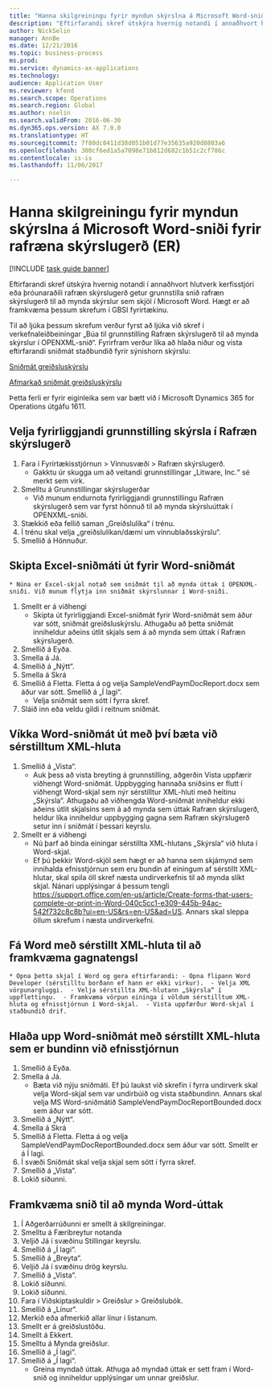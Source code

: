 ```yaml
--- 
title: "Hanna skilgreiningu fyrir myndun skýrslna á Microsoft Word-sniði fyrir rafræna skýrslugerð (ER)"
description: "Eftirfarandi skref útskýra hvernig notandi í annaðhvort hlutverk kerfisstjóri eða þróunaraðili rafræn skýrslugerð getur grunnstilla snið rafræn skýrslugerð til að mynda skýrslur sem skjöl í Microsoft Word."
author: NickSelin
manager: AnnBe
ms.date: 12/21/2016
ms.topic: business-process
ms.prod: 
ms.service: dynamics-ax-applications
ms.technology: 
audience: Application User
ms.reviewer: kfend
ms.search.scope: Operations
ms.search.region: Global
ms.author: nselin
ms.search.validFrom: 2016-06-30
ms.dyn365.ops.version: AX 7.0.0
ms.translationtype: HT
ms.sourcegitcommit: 7f80dc8411d38d051b01d77e35635a920d8803a6
ms.openlocfilehash: 300cf6ed1a5a7098e71b812d682c1b51c2cf786c
ms.contentlocale: is-is
ms.lasthandoff: 11/06/2017

---
```

# <a name="design-a-configuration-for-generating-reports-in-microsoft-word-format-for-electronic-reporting-er"></a>Hanna skilgreiningu fyrir myndun skýrslna á Microsoft Word-sniði fyrir rafræna skýrslugerð (ER)

[!INCLUDE [task guide banner](../../includes/task-guide-banner.md)]

Eftirfarandi skref útskýra hvernig notandi í annaðhvort hlutverk kerfisstjóri eða þróunaraðili rafræn skýrslugerð getur grunnstilla snið rafræn skýrslugerð til að mynda skýrslur sem skjöl í Microsoft Word. Hægt er að framkvæma þessum skrefum í GBSI fyrirtækinu.

Til að ljúka þessum skrefum verður fyrst að ljúka við skref í verkefnaleiðbeiningar „Búa til grunnstilling Rafræn skýrslugerð til að mynda skýrslur í OPENXML-snið“. Fyrirfram verður líka að hlaða niður og vista eftirfarandi sniðmát staðbundið fyrir sýnishorn skýrslu:

[Sniðmát greiðsluskýrslu](https://go.microsoft.com/fwlink/?linkid=862266)

[Afmarkað sniðmát greiðsluskýrslu](https://go.microsoft.com/fwlink/?linkid=862266)

Þetta ferli er fyrir eiginleika sem var bætt við í Microsoft Dynamics 365 for Operations útgáfu 1611.


## <a name="select-the-existing-er-report-configuration"></a>Velja fyrirliggjandi grunnstilling skýrsla í Rafræn skýrslugerð
1. Fara í Fyrirtækisstjórnun > Vinnusvæði > Rafræn skýrslugerð.
    * Gakktu úr skugga um að veitandi grunnstillingar „Litware, Inc.“ sé merkt sem virk.  
2. Smelltu á Grunnstillingar skýrslugerðar
    * Við munum endurnota fyrirliggjandi grunnstillingu Rafræn skýrslugerð sem var fyrst hönnuð til að mynda skýrsluúttak í OPENXML-sniði.  
3. Stækkið eða fellið saman „Greiðslulíka“ í trénu.
4. Í trénu skal velja „greiðslulíkan/dæmi um vinnublaðsskýrslu“.
5. Smellið á Hönnuður.

## <a name="replace-the-excel-template-with-the-word-template"></a>Skipta Excel-sniðmáti út fyrir Word-sniðmát
    * Núna er Excel-skjal notað sem sniðmát til að mynda úttak í OPENXML-sniði. Við munum flytja inn sniðmát skýrslunnar í Word-sniði.  
1. Smellt er á viðhengi
    * Skipta út fyrirliggjandi Excel-sniðmát fyrir Word-sniðmát sem áður var sótt, sniðmát greiðsluskýrslu. Athugaðu að þetta sniðmát inniheldur aðeins útlit skjals sem á að mynda sem úttak í Rafræn skýrslugerð.  
2. Smellið á Eyða.
3. Smella á Já.
4. Smellið á „Nýtt“.
5. Smella á Skrá
6. Smellið á Fletta. Fletta á og velja SampleVendPaymDocReport.docx sem áður var sótt. Smellið á „Í lagi“.
    * Velja sniðmát sem sótt í fyrra skref.  
7. Sláið inn eða veldu gildi í reitnum sniðmát.

## <a name="extend-the-word-template-by-adding-a-custom-xml-part"></a>Víkka Word-sniðmát út með því bæta við sérstilltum XML-hluta
1. Smellið á „Vista“.
    * Auk þess að vista breyting á grunnstilling, aðgerðin Vista uppfærir viðhengt Word-sniðmát. Uppbygging hannaða sniðsins er flutt í viðhengt Word-skjal sem nýr sérstilltur XML-hluti með heitinu „Skýrsla“. Athugaðu að viðhengda Word-sniðmát inniheldur ekki aðeins útlit skjalsins sem á að mynda sem úttak Rafræn skýrslugerð, heldur líka inniheldur uppbygging gagna sem Rafræn skýrslugerð setur inn í sniðmát í þessari keyrslu.  
2. Smellt er á viðhengi
    * Nú þarf að binda einingar sérstillta XML-hlutans „Skýrsla“ við hluta í Word-skjal.  
    * Ef þú þekkir Word-skjöl sem hægt er að hanna sem skjámynd sem innihalda efnisstjórnun sem eru bundin af einingum af sérstillt XML-hlutar, skal spila öll skref næsta undirverkefnis til að mynda slíkt skjal. Nánari upplýsingar á þessum tengli https://support.office.com/en-us/article/Create-forms-that-users-complete-or-print-in-Word-040c5cc1-e309-445b-94ac-542f732c8c8b?ui=en-US&rs=en-US&ad=US. Annars skal sleppa öllum skrefum í næsta undirverkefni.  

## <a name="get-word-with-custom-xml-part-to-do-data-bindings"></a>Fá Word með sérstillt XML-hluta til að framkvæma gagnatengsl
    * Opna þetta skjal í Word og gera eftirfarandi: - Opna flipann Word Developer (sérstilltu borðann ef hann er ekki virkur).  - Velja XML vörpunargluggi.  - Velja sérstillta XML-hlutann „Skýrsla“ í uppflettingu.  - Framkvæma vörpun eininga í völdum sérstilltum XML-hluta og efnisstjórnun í Word-skjal.  - Vista uppfærður Word-skjal í staðbundið drif.  

## <a name="upload-the-word-template-with-custom-xml-part-bounded-to-content-controls"></a>Hlaða upp Word-sniðmát með sérstillt XML-hluta sem er bundinn við efnisstjórnun
1. Smellið á Eyða.
2. Smella á Já.
    * Bæta við nýju sniðmáti. Ef þú laukst við skrefin í fyrra undirverk skal velja Word-skjal sem var undirbúið og vista staðbundinn. Annars skal velja MS Word-sniðmátið SampleVendPaymDocReportBounded.docx sem áður var sótt.  
3. Smellið á „Nýtt“.
4. Smella á Skrá
5. Smellið á Fletta. Fletta á og velja SampleVendPaymDocReportBounded.docx sem áður var sótt. Smellt er á Í lagi.
6. Í svæði Sniðmát skal velja skjal sem sótt í fyrra skref.
7. Smellið á „Vista“.
8. Lokið síðunni.

## <a name="execute-the-format-to-create-word-output"></a>Framkvæma snið til að mynda Word-úttak
1. Í Aðgerðarrúðunni er smellt á skilgreiningar.
2. Smelltu á Færibreytur notanda
3. Veljið Já í svæðinu Stillingar keyrslu.
4. Smellið á „Í lagi“.
5. Smellið á „Breyta“.
6. Veljið Já í svæðinu drög keyrslu.
7. Smellið á „Vista“.
8. Lokið síðunni.
9. Lokið síðunni.
10. Fara í Viðskiptaskuldir > Greiðslur > Greiðslubók.
11. Smellið á „Línur“.
12. Merkið eða afmerkið allar línur í listanum.
13. Smellt er á greiðslustöðu.
14. Smellt á Ekkert.
15. Smelltu á Mynda greiðslur.
16. Smellið á „Í lagi“.
17. Smellið á „Í lagi“.
    * Greina myndað úttak. Athuga að myndað úttak er sett fram í Word-snið og inniheldur upplýsingar um unnar greiðslur.  


